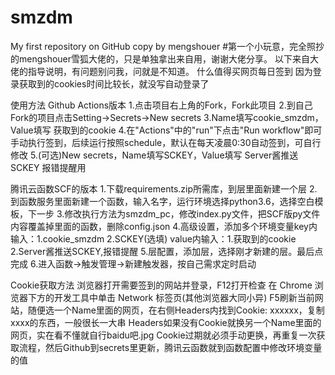 # smzdm
My first repository on GitHub copy by mengshouer 
#第一个小玩意，完全照抄的mengshouer雪狐大佬的，只是单独拿出来自用，谢谢大佬分享。
以下来自大佬的指导说明，有问题别问我，问就是不知道。
什么值得买网页每日签到
因为登录获取到的cookies时间比较长，就没写自动登录了

使用方法
Github Actions版本
1.点击项目右上角的Fork，Fork此项目
2.到自己Fork的项目点击Setting→Secrets→New secrets
3.Name填写cookie_smzdm，Value填写 获取到的cookie
4.在"Actions"中的"run"下点击"Run workflow"即可手动执行签到，后续运行按照schedule，默认在每天凌晨0:30自动签到，可自行修改
5.(可选)New secrets，Name填写SCKEY，Value填写 Server酱推送SCKEY 报错提醒用

腾讯云函数SCF的版本
1.下载requirements.zip所需库，到层里面新建一个层
2.到函数服务里面新建一个函数，输入名字，运行环境选择python3.6，选择空白模板，下一步
3.修改执行方法为smzdm_pc，修改index.py文件，把SCF版py文件内容覆盖掉里面的函数，删除config.json
4.高级设置，添加多个环境变量key内输入：1.cookie_smzdm 2.SCKEY(选填)
value内输入：1.获取到的cookie 2.Server酱推送SCKEY,报错提醒
5.层配置，添加层，选择刚才新建的层。最后点完成
6.进入函数→触发管理→新建触发器，按自己需求定时启动

Cookie获取方法
浏览器打开需要签到的网站并登录，F12打开检查
在 Chrome 浏览器下方的开发工具中单击 Network 标签页(其他浏览器大同小异)
F5刷新当前网站，随便选一个Name里面的网页，在右侧Headers内找到Cookie: xxxxxx，复制xxxx的东西，一般很长一大串
Headers如果没有Cookie就换另一个Name里面的网页，实在看不懂就自行baidu吧.jpg
Cookie过期就必须手动更换，再重复一次获取流程，然后Github到secrets里更新，腾讯云函数就到函数配置中修改环境变量的值
